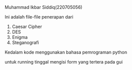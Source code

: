Muhammad Ikbar Siddiq(220705056)

Ini adalah file-file penerapan dari 

1. Caesar Cipher 
2. DES
3. Enigma
4. Steganografi

Kedalam kode menggunakan bahasa pemrograman python

untuk running tinggal mengisi form yang tertera pada gui

